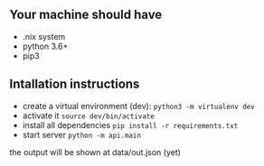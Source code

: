 ## Your machine should have
* .nix system
* python 3.6+
* pip3

## Intallation instructions
* create a virtual environment (dev): ``` python3 -m virtualenv dev ```
* activate it ``` source dev/bin/activate ```
* install all dependencies ``` pip install -r requirements.txt ```
* start server ``` python -m api.main ```

the output will be shown at data/out.json (yet)